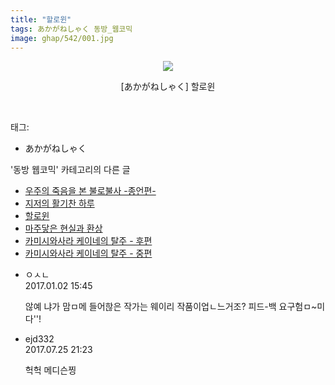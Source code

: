```yaml
---
title: "할로윈"
tags: あかがねしゃく 동방_웹코믹
image: ghap/542/001.jpg
---
```

<div class="article">
<p style="text-align: center; clear: none; float: none;"><img src="{{ site.nasurl }}/ghap/542/001.jpg"/></p>
<p style="text-align: center; clear: none; float: none;">[あかがねしゃく] 할로윈</p>
<p><br/></p>
</div><div class="tagTrail">
<p>태그: </p>
<ul>
<li>あかがねしゃく</li>
</ul>
</div><div class="another">
<p>'동방 웹코믹' 카테고리의 다른 글</p>
<ul>
<li><a href="/2016-06-27-ghap_594">우주의 죽음을 본 불로불사 -종언편-</a></li>
<li><a href="/2016-06-25-ghap_551">지저의 활기찬 하루</a></li>
<li><a href="/2016-06-25-ghap_542">할로윈</a></li>
<li><a href="/2016-06-24-ghap_532">마주닿은 현실과 환상</a></li>
<li><a href="/2016-06-23-ghap_515">카미시와사라 케이네의 탈주 - 후편</a></li>
<li><a href="/2016-06-21-ghap_473">카미시와사라 케이네의 탈주 - 중편</a></li>
</ul>
</div><div class="cb_module cb_fluid">
<div class="cb_wrt cb_profile">
<div class="comment">
<ul>
<li class="cb_thumb_off" id="comment14881605">
<div class="cb_comment_area">
<div class="cb_info_area">
<div class="cb_section">
<span class="cb_nick_name">ㅇㅅㄴ</span>
</div>
<div class="cb_section">
<span class="cb_date">2017.01.02 15:45 </span>
</div>
</div>
<div class="cb_dsc_comment">
<p class="cb_dsc">
											않예 냐가 맘ㅁ메 들어핞은 작가는 웨이리 작품이업ㄴ느거조? 피드-백 요구험ㅁ~미다''!
										</p>
</div>
</div></li>
<li class="cb_thumb_off" id="comment15044108">
<div class="cb_comment_area">
<div class="cb_info_area">
<div class="cb_section">
<span class="cb_nick_name">ejd332</span>
</div>
<div class="cb_section">
<span class="cb_date">2017.07.25 21:23 </span>
</div>
</div>
<div class="cb_dsc_comment">
<p class="cb_dsc">
											헉헉 메디슨찡
										</p>
</div>
</div></li>
</ul>
</div>
</div><!-- commentList close -->
</div>
